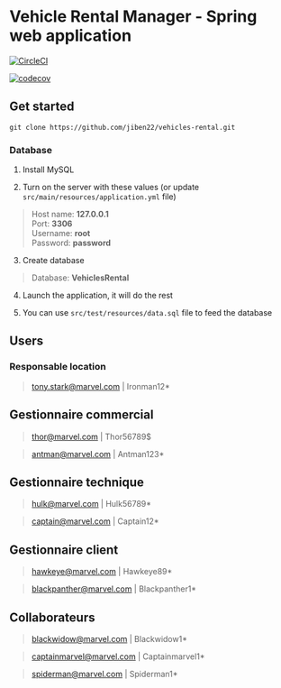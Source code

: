 # Vehicle Rental Manager - Spring web application

[![CircleCI](https://circleci.com/gh/jiben22/vehicles-rental/tree/HEAD.svg?style=svg)](https://circleci.com/gh/jiben22/vehicles-rental/tree/HEAD)

[![codecov](https://codecov.io/gh/jiben22/vehicles-rental/branch/HEAD/graph/badge.svg)](https://codecov.io/gh/jiben22/vehicles-rental/branch/HEAD)

## Get started

`git clone https://github.com/jiben22/vehicles-rental.git`

### Database

1. Install MySQL

2. Turn on the server with these values (or update `src/main/resources/application.yml` file)
> Host name: **127.0.0.1** \
> Port: **3306** \
> Username: **root** \
> Password: **password**

3. Create database
> Database: **VehiclesRental**

4. Launch the application, it will do the rest

5. You can use `src/test/resources/data.sql` file to feed the database

## Users

### Responsable location

> tony.stark@marvel.com | Ironman12*

## Gestionnaire commercial

> thor@marvel.com | Thor56789$

> antman@marvel.com | Antman123*

## Gestionnaire technique

> hulk@marvel.com | Hulk56789*

> captain@marvel.com | Captain12*

## Gestionnaire client

> hawkeye@marvel.com | Hawkeye89*

> blackpanther@marvel.com | Blackpanther1*

## Collaborateurs

> blackwidow@marvel.com | Blackwidow1*

> captainmarvel@marvel.com | Captainmarvel1*

> spiderman@marvel.com | Spiderman1*
